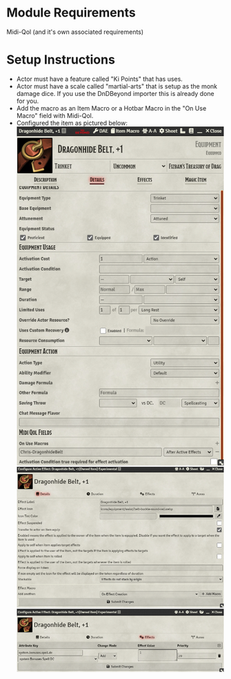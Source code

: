 # Module Requirements  
Midi-Qol (and it's own associated requirements)  
# Setup Instructions  
- Actor must have a feature called "Ki Points" that has uses.  
- Actor must have a scale called "martial-arts" that is setup as the monk damage dice. If you use the DnDBeyond importer this is already done for you.  
- Add the macro as an Item Macro or a Hotbar Macro in the "On Use Macro" field with Midi-Qol.  
- Configured the item as pictured below:  
![Setup](Setup.PNG)  
![Setup](DAEDetails.PNG)  
![Setup](DAEEffects.PNG)  